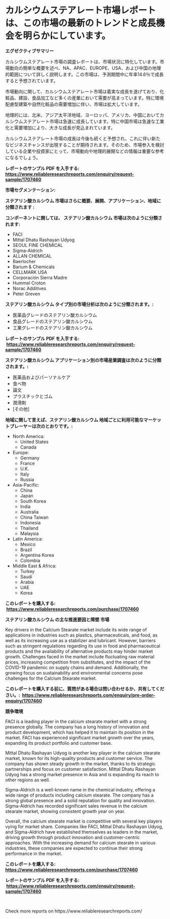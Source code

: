 <p><h1>カルシウムステアレート市場レポートは、この市場の最新のトレンドと成長機会を明らかにしています。</h1></p><p><strong>エグゼクティブサマリー</strong></p>
<p><p>カルシウムステアレート市場の調査レポートは、市場状況に特化しています。市場動向の簡単な概要を述べ、NA、APAC、EUROPE、USA、および中国の地理的範囲について詳しく説明します。この市場は、予測期間中に年率14.6％で成長すると予想されています。</p><p>市場動向に関して、カルシウムステアレート市場は着実な成長を遂げており、化粧品、建設、食品加工など多くの産業において需要が高まっています。特に環境配慮型建築や自然化粧品の需要増加に伴い、市場は拡大しています。</p><p>地理的には、北米、アジア太平洋地域、ヨーロッパ、アメリカ、中国においてカルシウムステアレート市場は急速に成長しています。特に中国市場は急速な工業化と需要増加により、大きな成長が見込まれています。</p><p>カルシウムステアレート市場の成長は今後も続くと予想され、これに伴い新たなビジネスチャンスが出現することが期待されます。そのため、市場参入を検討している企業や投資家にとって、市場動向や地理的展開などの情報は重要な参考になるでしょう。</p></p>
<p><strong>レポートのサンプル PDF を入手する: <a href="https://www.reliableresearchreports.com/enquiry/request-sample/1707460">https://www.reliableresearchreports.com/enquiry/request-sample/1707460</a></strong></p>
<p><strong>市場セグメンテーション:</strong></p>
<p><strong> ステアリン酸カルシウム 市場はさらに概要、展開、アプリケーション、地域に分類されます :</strong></p>
<p><strong>コンポーネントに関しては、 ステアリン酸カルシウム 市場は次のように分類されます: &nbsp;</strong></p>
<p><ul><li>FACI</li><li>Mittal Dhatu Rashayan Udyog</li><li>SEOUL FINE CHEMICAL</li><li>Sigma-Aldrich</li><li>ALLAN CHEMICAL</li><li>Baerlocher</li><li>Barium & Chemicals</li><li>CELLMARK USA</li><li>Corporación Sierra Madre</li><li>Hummel Croton</li><li>Norac Additives</li><li>Peter Greven</li></ul></p>
<p><strong> ステアリン酸カルシウム タイプ別の市場分析は次のように分類されます。:</strong></p>
<p><ul><li>医薬品グレードのステアリン酸カルシウム</li><li>食品グレードのステアリン酸カルシウム</li><li>工業グレードのステアリン酸カルシウム</li></ul></p>
<p><strong>レポートのサンプル PDF を入手する: &nbsp;<a href="https://www.reliableresearchreports.com/enquiry/request-sample/1707460">https://www.reliableresearchreports.com/enquiry/request-sample/1707460</a></strong></p>
<p><strong> ステアリン酸カルシウム アプリケーション別の市場産業調査は次のように分類されます。:</strong></p>
<p><ul><li>医薬品およびパーソナルケア</li><li>食べ物</li><li>論文</li><li>プラスチックとゴム</li><li>潤滑剤</li><li>[その他]</li></ul></p>
<p><strong>地域に関して言えば、ステアリン酸カルシウム 地域ごとに利用可能なマーケットプレーヤーは次のとおりです。:</strong></p>
<p><ul>
    <li>
        North America:
        <ul>
            <li>United States</li>
            <li>Canada</li>
        </ul>
    </li>
    <li>
        Europe:
        <ul>
            <li>Germany</li>
            <li>France</li>
            <li>U.K.</li>
            <li>Italy</li>
            <li>Russia</li>
        </ul>
    </li>
    <li>
        Asia-Pacific:
        <ul>
            <li>China</li>
            <li>Japan</li>
            <li>South Korea</li>
            <li>India</li>
            <li>Australia</li>
            <li>China Taiwan</li>
            <li>Indonesia</li>
            <li>Thailand</li>
            <li>Malaysia</li>
        </ul>
    </li>
    <li>
        Latin America:
        <ul>
            <li>Mexico</li>
            <li>Brazil</li>
            <li>Argentina Korea</li>
            <li>Colombia</li>
        </ul>
    </li>
    <li>
        Middle East & Africa:
        <ul>
            <li>Turkey</li>
            <li>Saudi</li>
            <li>Arabia</li>
            <li>UAE</li>
            <li>Korea</li>
        </ul>
    </li>
    </ul></p>
<p><strong>このレポートを購入する: &nbsp;<a href="https://www.reliableresearchreports.com/purchase/1707460">https://www.reliableresearchreports.com/purchase/1707460</a></strong></p>
<p><strong>ステアリン酸カルシウム の主な推進要因と障壁 市場</strong></p>
<p><p>Key drivers in the Calcium Stearate market include its wide range of applications in industries such as plastics, pharmaceuticals, and food, as well as its increasing use as a stabilizer and lubricant. However, barriers such as stringent regulations regarding its use in food and pharmaceutical products and the availability of alternative products may hinder market growth. Challenges faced in the market include fluctuating raw material prices, increasing competition from substitutes, and the impact of the COVID-19 pandemic on supply chains and demand. Additionally, the growing focus on sustainability and environmental concerns pose challenges for the Calcium Stearate market.</p></p>
<p><strong>このレポートを購入する前に、質問がある場合は問い合わせるか、共有してください。:&nbsp; <a href="https://www.reliableresearchreports.com/enquiry/pre-order-enquiry/1707460">https://www.reliableresearchreports.com/enquiry/pre-order-enquiry/1707460</a></strong></p>
<p><strong>競争環境</strong></p>
<p><p>FACI is a leading player in the calcium stearate market with a strong presence globally. The company has a long history of innovation and product development, which has helped it to maintain its position in the market. FACI has experienced significant market growth over the years, expanding its product portfolio and customer base.</p><p>Mittal Dhatu Rashayan Udyog is another key player in the calcium stearate market, known for its high-quality products and customer service. The company has shown steady growth in the market, thanks to its strategic partnerships and focus on customer satisfaction. Mittal Dhatu Rashayan Udyog has a strong market presence in Asia and is expanding its reach to other regions as well.</p><p>Sigma-Aldrich is a well-known name in the chemical industry, offering a wide range of products including calcium stearate. The company has a strong global presence and a solid reputation for quality and innovation. Sigma-Aldrich has recorded significant sales revenue in the calcium stearate market, showing consistent growth year on year.</p><p>Overall, the calcium stearate market is competitive with several key players vying for market share. Companies like FACI, Mittal Dhatu Rashayan Udyog, and Sigma-Aldrich have established themselves as leaders in the market, driving growth through product innovation and customer-centric approaches. With the increasing demand for calcium stearate in various industries, these companies are expected to continue their strong performance in the market.</p></p>
<p><strong>このレポートを購入する: &nbsp; <a href="https://www.reliableresearchreports.com/purchase/1707460">https://www.reliableresearchreports.com/purchase/1707460</a></strong></p>
<p><strong>レポートのサンプル PDF を入手する: &nbsp;<a href="https://www.reliableresearchreports.com/enquiry/request-sample/1707460">https://www.reliableresearchreports.com/enquiry/request-sample/1707460</a></strong><strong></strong></p>
<p>&nbsp;</p>
<p>Check more reports on https://www.reliableresearchreports.com/</p>